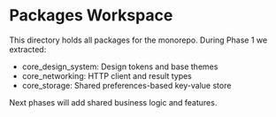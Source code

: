 # Packages Workspace

This directory holds all packages for the monorepo. During Phase 1 we extracted:

- core_design_system: Design tokens and base themes
- core_networking: HTTP client and result types
- core_storage: Shared preferences-based key-value store

Next phases will add shared business logic and features.
